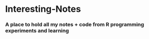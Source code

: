 # Interesting-Notes
### A place to hold all my notes + code from R programming experiments and learning
